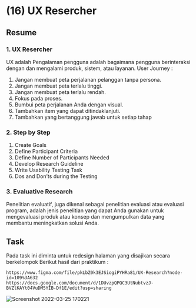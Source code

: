 <h1>(16) UX Resercher</h1>

<h2>Resume</h2>
<h3>1.  UX Resercher</h3>
    <p>UX adalah Pengalaman pengguna adalah bagaimana pengguna berinteraksi dengan dan mengalami produk, sistem, atau layanan. User Journey :</p>
    <ol>
        <li>Jangan membuat peta perjalanan pelanggan tanpa persona.</li>
        <li>Jangan membuat peta terlalu tinggi.</li>
        <li>Jangan membuat peta terlalu rendah.</li>
        <li>Fokus pada proses.</li>
        <li>Bumbui peta perjalanan Anda dengan visual.</li>
        <li>Tambahkan item yang dapat ditindaklanjuti.</li>
        <li>Tambahkan yang bertanggung jawab untuk setiap tahap</li>
    </ol>
<h3>2. Step by Step</h3>
    <ol>
        <li>Create Goals</li>
        <li>Define Participant Criteria</li>
        <li>Define Number of Participants Needed</li>
        <li>Develop Research Guideline</li>
        <li>Write Usability Testing Task</li>
        <li>Dos and Don’ts during the Testing</li>
    </ol>
<h3>3. Evaluative Research</h3>
    <p>
    Penelitian evaluatif, juga dikenal sebagai penelitian evaluasi atau evaluasi program, adalah jenis penelitian yang dapat Anda gunakan untuk mengevaluasi produk atau konsep dan mengumpulkan data yang membantu meningkatkan solusi Anda.
    </p>

<h2>Task</h2>
<p>
    Pada task ini diminta untuk redesign halaman yang disajikan secara berkelompok
    Berikut hasil dari praktikum :
    
    https://www.figma.com/file/pkLbZ0k3EJSiogiPYHRa81/UX-Research?node-id=109%3A632
    https://docs.google.com/document/d/1DUvzpQPQC3UtNubtvzJ-BVZlKAYt04VuDM5YIB-Df1E/edit?usp=sharing
</p>

![Screenshot 2022-03-25 170221](https://user-images.githubusercontent.com/80687802/160274080-aacbf414-48b1-454b-87f7-185d980b1299.png)
